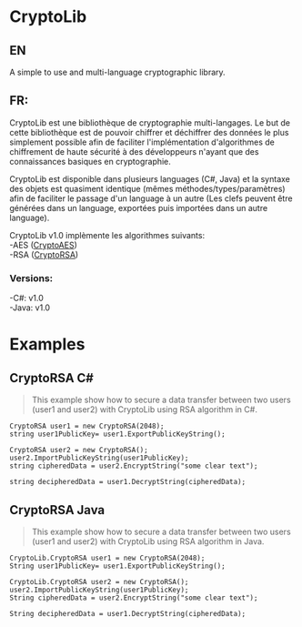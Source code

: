 # CryptoLib  
## EN
A simple to use and multi-language cryptographic library.


## FR:
CryptoLib est une bibliothèque de cryptographie multi-langages.
Le but de cette bibliothèque est de pouvoir chiffrer et déchiffrer des données le plus simplement possible afin de faciliter l'implémentation d'algorithmes de chiffrement de haute sécurité à des développeurs n'ayant que des connaissances basiques en cryptographie.  

CryptoLib est disponible dans plusieurs languages (C#, Java) et la syntaxe des objets est quasiment identique (mêmes méthodes/types/paramètres) afin de faciliter le passage d'un language à un autre (Les clefs peuvent être générées dans un language, exportées puis importées dans un autre language).

CryptoLib v1.0 implèmente les algorithmes suivants:  
-AES ([CryptoAES](https://github.com/Any0ne22/CryptoLib/wiki/(Fr)CryptoAES))  
-RSA ([CryptoRSA](https://github.com/Any0ne22/CryptoLib/wiki/(Fr)CryptoRSA))  

### Versions:  
-C#: v1.0  
-Java: v1.0


# Examples  
## CryptoRSA C#

> This example show how to secure a data transfer between two users (user1 and user2) with CryptoLib using RSA algorithm in C#.

`CryptoRSA user1 = new CryptoRSA(2048);`  
`string user1PublicKey= user1.ExportPublicKeyString();`  

`CryptoRSA user2 = new CryptoRSA();`  
`user2.ImportPublicKeyString(user1PublicKey);`  
`string cipheredData = user2.EncryptString("some clear text");`  

`string decipheredData = user1.DecryptString(cipheredData);`  

## CryptoRSA Java

> This example show how to secure a data transfer between two users (user1 and user2) with CryptoLib using RSA algorithm in Java.

`CryptoLib.CryptoRSA user1 = new CryptoRSA(2048);`  
`String user1PublicKey= user1.ExportPublicKeyString();`  

`CryptoLib.CryptoRSA user2 = new CryptoRSA();`  
`user2.ImportPublicKeyString(user1PublicKey);`  
`String cipheredData = user2.EncryptString("some clear text");`  

`String decipheredData = user1.DecryptString(cipheredData);`  
